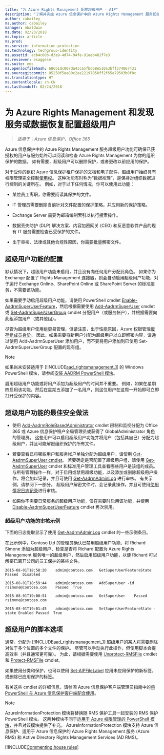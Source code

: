 ```yaml
---
title: "为 Azure Rights Management 配置超级用户 - AIP"
description: "了解并实施 Azure 信息保护中的 Azure Rights Management 服务超级用户功能，以便已获授权的用户与服务始终可以阅读和检查 Azure Rights Management 为你的组织保护的数据。 这种功能有时称为“数据推理”，是保持对组织数据进行控制的关键所在。"
author: cabailey
ms.author: cabailey
manager: mbaldwin
ms.date: 02/23/2018
ms.topic: article
ms.prod: 
ms.service: information-protection
ms.technology: techgroup-identity
ms.assetid: acb4c00b-d3a9-4d74-94fe-91eeb481f7e3
ms.reviewer: esaggese
ms.suite: ems
ms.openlocfilehash: 686b1dc007da43ca5fbd68e510a3bff374867431
ms.sourcegitcommit: 85250f5ea80c2ee22197058ff2f65a79503b0f0c
ms.translationtype: HT
ms.contentlocale: zh-CN
ms.lasthandoff: 02/24/2018
---
```

# <a name="configuring-super-users-for-azure-rights-management-and-discovery-services-or-data-recovery"></a>为 Azure Rights Management 和发现服务或数据恢复配置超级用户

>*适用于：Azure 信息保护、Office 365*

Azure 信息保护中的 Azure Rights Management 服务超级用户功能可确保已获授权的用户与服务始终可以阅读和检查 Azure Rights Management 为你的组织保护的数据。 如有需要，超级用户可以删除保护，或者更改以前应用的保护。 

对于受你的组织 Azure 信息保护租户保护的文档和电子邮件，超级用户始终具有权限管理完全控制[使用权](configure-usage-rights.md)。 这种功能有时称为“数据推理”，是保持对组织数据进行控制的关键所在。 例如，对于以下任何情况，你可以使用此功能：

- 某位员工离职，你需要阅读其保护的文件。

- IT 管理员需要删除当前针对文件配置的保护策略，并应用新的保护策略。

- Exchange Server 需要为邮箱编制索引以执行搜索操作。

- 数据丢失防护 (DLP) 解决方案、内容加密网关 (CEG) 和反恶意软件产品的现有 IT 服务需要检查已受保护的文件。

- 出于审核、法律或其他合规性原因，你需要批量解密文件。

## <a name="configuration-for-the-super-user-feature"></a>超级用户功能的配置

默认情况下，超级用户功能未启用，并且没有向任何用户分配此角色。 如果你为 Exchange 配置了 Rights Management 连接器，则会自动启用超级用户功能，对于运行 Exchange Online、SharePoint Online 或 SharePoint Server 的标准服务，不需要该功能。

如果需要手动启用超级用户功能，请使用 PowerShell cmdlet [Enable-AadrmSuperUserFeature](/powershell/aadrm/vlatest/enable-aadrmsuperuserfeature)，然后根据需要使用 [Add-AadrmSuperUser](/powershell/aadrm/vlatest/add-aadrmsuperuser) cmdlet 或 [Set-AadrmSuperUserGroup](/powershell/aadrm/vlatest/set-aadrmsuperusergroup) cmdlet 分配用户（或服务帐户），并根据需要向此组添加用户（或其他组）。 

尽管为超级用户使用组更易管理，但请注意，出于性能原因，Azure 权限管理[缓存组成员身份](../plan-design/prepare.md#group-membership-caching-by-azure-information-protection)。 因此，如果需要将新用户分配为超级用户以立即解密内容，请通过使用 Add-AadrmSuperUser 添加用户，而不要将用户添加到已使用 Set-AadrmSuperUserGroup 配置的现有组。

> [!NOTE]
> 如果尚未安装适用于 [!INCLUDE[aad_rightsmanagement_1](../includes/aad_rightsmanagement_1_md.md)] 的 Windows PowerShell 模块，请参阅[安装 AADRM PowerShell 模块](install-powershell.md)。

启用超级用户功能或将用户添加为超级用户的时间并不重要。 例如，如果在星期四启用该功能，然后在星期五添加了一名用户，则这位用户在这周一开始即可立即打开受保护的内容。

## <a name="security-best-practices-for-the-super-user-feature"></a>超级用户功能的最佳安全做法

- 使用 [Add-AadrmRoleBasedAdministrator](/powershell/module/aadrm/add-aadrmrolebasedadministrator) cmdlet 限制和监视分配为 Office 365 或 Azure 信息保护租户全局管理员或获得了 GlobalAdministrator 角色的管理员。 这些用户可以启用超级用户功能并将用户（包括其自己）分配为超级用户，并且可能解密组织保护的所有文件。

- 若要查看已将哪些用户和服务帐户单独分配为超级用户，请使用 [Get-AadrmSuperUser cmdlet](/powershell/module/aadrm/get-aadrmsuperuser)。 若要确定是否配置了超级用户组，请使用 [Get-AadrmSuperUser](/powershell/module/aadrm/get-aadrmsuperusergroup) cmdlet 和标准用户管理工具查看哪些用户是该组的成员。 与所有管理操作一样，对于启用或禁用超级功能，以及添加或删除超级用户操作，将会加以记录，并且可使用 [Get-AadrmAdminLog](/powershell/module/aadrm/get-aadrmadminlog) 进行审核。 有关示例，请参阅下一部分。 超级用户解密文件时，会记录此操作，并且可使用[使用情况日志记录](log-analyze-usage.md)进行审核。

- 如果你不需要日常服务的超级用户功能，仅在需要时启用该功能，并使用 [Disable-AadrmSuperUserFeature](/powershell/module/aadrm/disable-aadrmsuperuserfeature) cmdlet 再次禁用。

### <a name="example-auditing-for-the-super-user-feature"></a>超级用户功能的审核示例

下面的日志提取显示了使用 [Get-AadrmAdminLog](/powershell/module/aadrm/get-aadrmadminlog) cmdlet 的一些示例条目。 

在此示例中，Contoso Ltd 的管理员确认已禁用超级用户功能、将 Richard Simone 添加为超级用户、检查是否将 Richard 配置为 Azure Rights Management 服务唯一的超级用户，然后启用超级用户功能，以便 Richard 可以解密已离开公司的员工保护的某些文件。

`2015-08-01T18:58:20    admin@contoso.com   GetSuperUserFeatureState    Passed  Disabled`

`2015-08-01T18:59:44    admin@contoso.com   AddSuperUser -id rsimone@contoso.com    Passed  True`

`2015-08-01T19:00:51    admin@contoso.com   GetSuperUser    Passed  rsimone@contoso.com`

`2015-08-01T19:01:45    admin@contoso.com   SetSuperUserFeatureState -state Enabled Passed  True`

## <a name="scripting-options-for-super-users"></a>超级用户的脚本选项
通常，分配为 [!INCLUDE[aad_rightsmanagement_1](../includes/aad_rightsmanagement_1_md.md)] 超级用户的某人将需要删除对位于多个位置的多个文件的保护。 尽管可以手动执行此操作，但使用脚本会提高效率（并且通常更可靠）。 为此，请根据需要使用 [Unprotect-RMSFile](/powershell/module/azureinformationprotection/unprotect-rmsfile) cmdlet 和 [Protect-RMSFile](/powershell/module/azureinformationprotection/protect-rmsfile) cmdlet。 

如果使用分类和保护，也可以使用 [Set-AIPFileLabel](/powershell/module/azureinformationprotection/set-aipfilelabel) 应用未应用保护的新标签，或删除已应用保护的标签。 

有关这些 cmdlet 的详细信息，请参阅 Azure 信息保护客户端管理员指南中的[将 PowerShell 与 Azure 信息保护客户端配合使用](../rms-client/client-admin-guide-powershell.md)。

> [!NOTE]
> AzureInformationProtection 模块将替换随 RMS 保护工具一起安装的 RMS 保护 PowerShell 模块。 这两种模块不同于[适用于 Azure 权限管理的 PowerShell 模块](administer-powershell.md)，并且对该模块提供了补充。 AzureInformationProtection 模块支持 Azure 信息保护、适用于 Azure 信息保护的 Azure Rights Management 服务 (Azure RMS) 和 Active Directory Rights Management Services (AD RMS)。

[!INCLUDE[Commenting house rules](../includes/houserules.md)]

